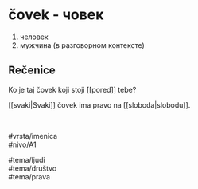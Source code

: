 # čovek - човек

1. человек  
2. мужчина (в разговорном контексте)

## Rečenice

Ko je taj čovek koji stoji [[pored]] tebe?

[[svaki|Svaki]] čovek ima pravo na [[sloboda|slobodu]].

<br>

#vrsta/imenica  
#nivo/A1  

#tema/ljudi  
#tema/društvo  
#tema/prava  
